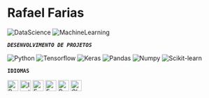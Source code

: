# Rafael Farias

<!-- Breve bio opcional 
[Seu cargo] | [Tecnologias favoritas] | [Cidade/País]
-->
![DataScience](https://img.shields.io/badge/📊%20Ciência%20de%20Dados-22223b?style=for-the-badge&labelColor=9F4337&color=2417B6)
![MachineLearning](https://img.shields.io/badge/🤖%20Machine%20Learning-22223b?style=for-the-badge&labelColor=9F4337&color=2417B6)

***``DESENVOLVIMENTO DE PROJETOS``***

![Python](https://img.shields.io/badge/Python-3776AB?style=for-the-badge&logo=python&logoColor=white)
![Tensorflow](https://img.shields.io/badge/TensorFlow-FF6F00?style=for-the-badge&logo=tensorflow&logoColor=white)
![Keras](https://img.shields.io/badge/Keras-D00000?style=for-the-badge&logo=keras&logoColor=white)
![Pandas](https://img.shields.io/badge/Pandas-150458?style=for-the-badge&logo=pandas&logoColor=white)
![Numpy](https://img.shields.io/badge/Numpy-013243?style=for-the-badge&logo=numpy&logoColor=white)
![Scikit-learn](https://img.shields.io/badge/Scikit--learn-F7931E?style=for-the-badge&logo=scikit-learn&logoColor=white)


**`IDIOMAS`**

<p align="left" style="margin-top:10px;">
  <img src="https://hatscripts.github.io/circle-flags/flags/br.svg" width="25" alt="Português" />
  <img src="https://hatscripts.github.io/circle-flags/flags/gb.svg" width="25" alt="Inglês" />
  <img src="https://hatscripts.github.io/circle-flags/flags/es.svg" width="25" alt="Espanhol" />
  <img src="https://hatscripts.github.io/circle-flags/flags/fr.svg" width="25" alt="Francês" />
  <img src="https://hatscripts.github.io/circle-flags/flags/ru.svg" width="25" alt="Russo" />
  <img src="https://hatscripts.github.io/circle-flags/flags/cn.svg" width="25" alt="Chinês" />
</p>
